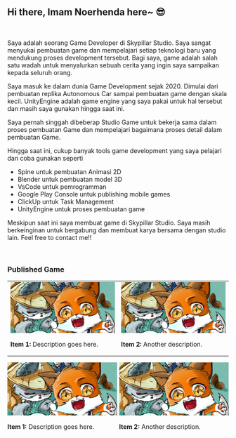 ## Hi there, Imam Noerhenda here~ 😎 

<!--
**imamnoerhenda17/imamnoerhenda17** is a ✨ _special_ ✨ repository because its `README.md` (this file) appears on your GitHub profile.

Here are some ideas to get you started:

- 🔭 I’m currently working on ...
- 🌱 I’m currently learning ...
- 👯 I’m looking to collaborate on ...
- 🤔 I’m looking for help with ...
- 💬 Ask me about ...
- 📫 How to reach me: ...
- 😄 Pronouns: ...
- ⚡ Fun fact: ...
-->
<br/>

Saya adalah seorang Game Developer di Skypillar Studio. Saya sangat menyukai pembuatan game dan mempelajari setiap teknologi baru yang mendukung proses development tersebut. Bagi saya, game adalah salah satu wadah untuk menyalurkan sebuah cerita yang ingin saya sampaikan kepada seluruh orang.

Saya masuk ke dalam dunia Game Development sejak 2020. Dimulai dari pembuatan replika Autonomous Car sampai pembuatan game dengan skala kecil. UnityEngine adalah game engine yang saya pakai untuk hal tersebut dan masih saya gunakan hingga saat ini.

Saya pernah singgah dibeberap Studio Game untuk bekerja sama dalam proses pembuatan Game dan mempelajari bagaimana proses detail dalam pembuatan Game.

Hingga saat ini, cukup banyak tools game development yang saya pelajari dan coba gunakan seperti
- Spine untuk pembuatan Animasi 2D
- Blender untuk pembuatan model 3D
- VsCode untuk pemrogramman
- Google Play Console untuk publishing mobile games
- ClickUp untuk Task Management
- UnityEngine untuk proses pembuatan game

Meskipun saat ini saya membuat game di Skypillar Studio. Saya masih berkeinginan untuk bergabung dan membuat karya bersama dengan studio lain. Feel free to contact me!!

<br/>

### Published Game

<!-- <img src="assets/images/1024x500.png" width="400" style="margin-left: 10px;" /> -->
<table>
  <tr>
    <td style="border: none;" width="50%">
      <img src="assets/images/1024x500.png" width="100%" />
      <p><strong>Item 1:</strong> Description goes here.</p>
    </td>
    <td style="border: none;" width="50%">
      <img src="assets/images/1024x500.png" width="100%" />
      <p><strong>Item 2:</strong> Another description.</p>
    </td>
  </tr>
</table>

<div style="display: flex; gap: 5px;">
  <div style="flex: 1;">
    <img src="assets/images/1024x500.png" width="100%">
    <p><strong>Item 1:</strong> Description goes here.</p>
  </div>
  <div style="flex: 1;">
    <img src="assets/images/1024x500.png" width="100%">
    <p><strong>Item 2:</strong> Another description.</p>
  </div>
</div>
